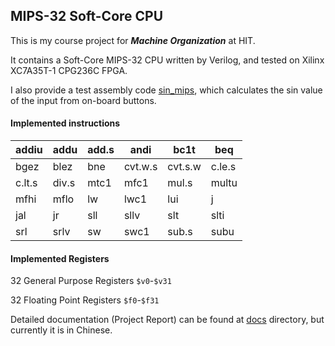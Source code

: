 ## MIPS-32 Soft-Core CPU

This is my course project for ***Machine Organization*** at HIT.

It contains a Soft-Core MIPS-32 CPU written by Verilog, and tested on Xilinx XC7A35T-1 CPG236C FPGA.

I also provide a test assembly code [sin_mips](test/sin_mips.s), which calculates the sin value of the input from on-board buttons.

#### Implemented instructions

| addiu  | addu  | add.s | andi    | bc1t    | beq    |
| ------ | ----- | ----- | ------- | ------- | ------ |
| bgez   | blez  | bne   | cvt.w.s | cvt.s.w | c.le.s |
| c.lt.s | div.s | mtc1  | mfc1    | mul.s   | multu  |
| mfhi   | mflo  | lw    | lwc1    | lui     | j      |
| jal    | jr    | sll   | sllv    | slt     | slti   |
| srl    | srlv  | sw    | swc1    | sub.s   | subu   |

#### Implemented Registers

32 General Purpose Registers `$v0`-`$v31`

32 Floating Point Registers `$f0`-`$f31`

Detailed documentation (Project Report) can be found at [docs](docs) directory, but currently it is in Chinese.
